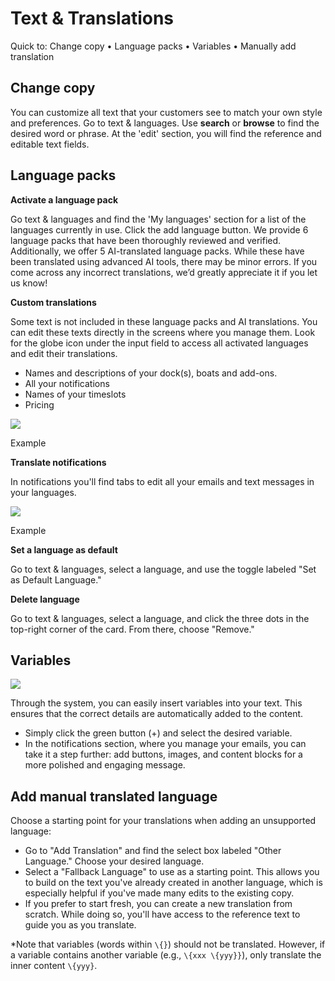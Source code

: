 # Text & Translations

Quick to: Change copy • Language packs • Variables • Manually add translation

## Change copy

You can customize all text that your customers see to match your own style and preferences. Go to text & languages. Use **search** or **browse** to find the desired word or phrase. At the 'edit' section, you will find the reference and editable text fields.

## Language packs

**Activate a language pack**

Go text & languages and find the 'My languages' section for a list of the languages currently in use. Click the add language button. We provide 6 language packs that have been thoroughly reviewed and verified. Additionally, we offer 5 AI-translated language packs. While these have been translated using advanced AI tools, there may be minor errors. If you come across any incorrect translations, we’d greatly appreciate it if you let us know!

**Custom translations**

Some text is not included in these language packs and AI translations. You can edit these texts directly in the screens where you manage them. Look for the globe icon under the input field to access all activated languages and edit their translations.

- Names and descriptions of your dock(s), boats and add-ons.
- All your notifications
- Names of your timeslots
- Pricing

![](https://d33v4339jhl8k0.cloudfront.net/docs/assets/5ec3f479042863474d1b00dc/images/675afb2cc52c6c40b813df7f/file-7XCWndmZyH.png)

Example

**Translate notifications**

In notifications you'll find tabs to edit all your emails and text messages in your languages.

![](https://d33v4339jhl8k0.cloudfront.net/docs/assets/5ec3f479042863474d1b00dc/images/675aff7c4f71c4165f9d3b73/file-FiH60GNGKm.png)

Example

**Set a language as default**

Go to text & languages, select a language, and use the toggle labeled "Set as Default Language."

**Delete language**

Go to text & languages, select a language, and click the three dots in the top-right corner of the card. From there, choose "Remove."

## Variables

![](https://d33v4339jhl8k0.cloudfront.net/docs/assets/5ec3f479042863474d1b00dc/images/675c3548501f35203b1fb3b2/file-0IaYnNYUOl.png)

Through the system, you can easily insert variables into your text. This ensures that the correct details are automatically added to the content.

- Simply click the green button (+) and select the desired variable.
- In the notifications section, where you manage your emails, you can take it a step further: add buttons, images, and content blocks for a more polished and engaging message.

## Add manual translated language

Choose a starting point for your translations when adding an unsupported language:

- Go to "Add Translation" and find the select box labeled "Other Language." Choose your desired language.
- Select a "Fallback Language" to use as a starting point. This allows you to build on the text you've already created in another language, which is especially helpful if you've made many edits to the existing copy.
- If you prefer to start fresh, you can create a new translation from scratch. While doing so, you'll have access to the reference text to guide you as you translate.

\*Note that variables (words within `\{}`) should not be translated. However, if a variable contains another variable (e.g., `\{xxx \{yyy}}`), only translate the inner content `\{yyy}`.
